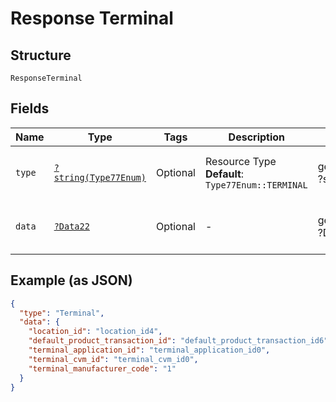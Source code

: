 
# Response Terminal

## Structure

`ResponseTerminal`

## Fields

| Name | Type | Tags | Description | Getter | Setter |
|  --- | --- | --- | --- | --- | --- |
| `type` | [`?string(Type77Enum)`](../../doc/models/type-77-enum.md) | Optional | Resource Type<br>**Default**: `Type77Enum::TERMINAL` | getType(): ?string | setType(?string type): void |
| `data` | [`?Data22`](../../doc/models/data-22.md) | Optional | - | getData(): ?Data22 | setData(?Data22 data): void |

## Example (as JSON)

```json
{
  "type": "Terminal",
  "data": {
    "location_id": "location_id4",
    "default_product_transaction_id": "default_product_transaction_id6",
    "terminal_application_id": "terminal_application_id0",
    "terminal_cvm_id": "terminal_cvm_id0",
    "terminal_manufacturer_code": "1"
  }
}
```

